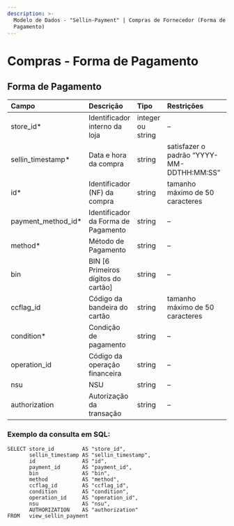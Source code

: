 ```yaml
---
description: >-
  Modelo de Dados - "Sellin-Payment" | Compras de Fornecedor (Forma de
  Pagamento)
---
```


# Compras - Forma de Pagamento

## Forma de Pagamento   <a id="forma-de-pagamento"></a>

| Campo | Descrição | Tipo | Restrições | Exemplo |
| :--- | :--- | :--- | :--- | :--- |
| store\_id\* | Identificador interno da loja | integer ou string | – | 1 |
| sellin\_timestamp\* | Data e hora da compra | string | satisfazer o padrão “YYYY-MM-DDTHH:MM:SS” | “2017-08-20T14:55:08” |
| id\* | Identificador \(NF\) da compra | string | tamanho máximo de 50 caracteres | “RCNTH345987” |
| payment\_method\_id\* | Identificador da Forma de Pagamento | string | – | – |
| method\* | Método de Pagamento | string | – | “Boleto” |
| bin | BIN \[6 Primeiros dígitos do cartão\] | string | – | – |
| ccflag\_id | Código da bandeira do cartão | string | tamanho máximo de 50 caracteres | “19389238” |
| condition\* | Condição de pagamento | string | – | “Parcelado” |
| operation\_id | Código da operação financeira | string | – | “92389328” |
| nsu | NSU | string | – | – |
| authorization | Autorização da transação | string | – | – |

### Exemplo da consulta em SQL:

```text
SELECT store_id         AS "store_id", 
       sellin_timestamp AS "sellin_timestamp", 
       id               AS "id",
       payment_id       AS "payment_id",
       bin              AS "bin", 
       method           AS "method", 
       ccflag_id        AS "ccflag_id", 
       condition        AS "condition", 
       operation_id     AS "operation_id", 
       nsu              AS "nsu", 
       AUTHORIZATION    AS "authorization" 
FROM   view_sellin_payment
```

